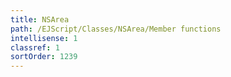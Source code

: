 ```yaml
---
title: NSArea
path: /EJScript/Classes/NSArea/Member functions
intellisense: 1
classref: 1
sortOrder: 1239
---
```





